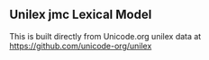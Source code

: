 Unilex jmc Lexical Model
----------------------

This is built directly from Unicode.org unilex data at
https://github.com/unicode-org/unilex
